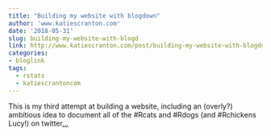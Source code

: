 ```yaml
---
title: "Building my website with blogdown"
author: 'www.katiescranton.com'
date: '2018-05-31'
slug: building-my-website-with-blogd
link: http://www.katiescranton.com/post/building-my-website-with-blogdown/
categories:
- bloglink
tags:
  - rstats
  - katiescrantoncom
---
```


This is my third attempt at building a website, including an (overly?) ambitious idea to document all of the #Rcats and #Rdogs (and #Rchickens Lucy!) on twitter[... <i class="fas fa-external-link-alt"></i>](http://www.katiescranton.com/post/building-my-website-with-blogdown/)

